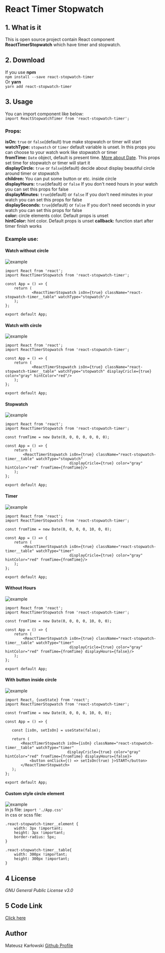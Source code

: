 # React Timer Stopwatch
## 1. What is it
This is open source project contain React component **ReactTimerStopwatch** which have timer and stopwatch.
## 2. Download
If you use **npm** <br/>
`npm install --save react-stopwatch-timer` <br/>
Or **yarn** <br/>
`yarn add react-stopwatch-timer`
## 3. Usage
You can import component like below: <br/>
`import ReactStopwatchTimer from 'react-stopwatch-timer';` <br/>
### Props:
**isOn:** `true` or `false`(default) true make stopwatch or timer will start <br/>
**watchType:** `stopwatch` or `timer` default variable is unset. In this props you can choose to your watch work like stopwatch or timer <br/>
**fromTime:** `Date` object, default is present time. [More about Date](https://www.w3schools.com/js/js_dates.asp). This props set time for stopwatch or timer will start it <br/>
**displayCircle:** `true` or `false`(default) decide about display beautiful circle around timer or stopwatch <br/>
**children:** You can put some button or etc. inside circle <br/>
**displayHours:** `true`(default) or `false` If you don't need hours in your watch you can set this props for false <br/>
**displayMinutes:** `true`(default) or `false` If you don't need minutes in your watch you can set this props for false <br/>
**displaySeconds:** `true`(default) or `false` If you don't need seconds in your watch you can set this props for false <br/>
**color:** circle elements color. Default props is unset<br/>
**hintColor:** hint color. Default props is unset
**callback:** function start after timer finish works
### Example use:
#### Watch without circle
![example](https://raw.githubusercontent.com/mati2251/react-stopwatch-timer/master/.github/example-without-circle.png) <br/>
```
import React from 'react';
import ReactTimerStopwatch from 'react-stopwatch-timer';

const App = () => {
    return (
            <ReactTimerStopwatch isOn={true} className="react-stopwatch-timer__table" watchType="stopwatch"/>
    );
};

export default App;
```
#### Watch with circle
![example](https://raw.githubusercontent.com/mati2251/react-stopwatch-timer/master/.github/example-watch-circle.png) <br/>
```
import React from 'react';
import ReactTimerStopwatch from 'react-stopwatch-timer';

const App = () => {
    return (
            <ReactTimerStopwatch isOn={true} className="react-stopwatch-timer__table" watchType="stopwatch" displayCricle={true} color="gray" hintColor="red"/>
    );
};

export default App;
```
#### Stopwatch
![example](https://raw.githubusercontent.com/mati2251/react-stopwatch-timer/master/.github/stopwatch.png) </br>
```
import React from 'react';
import ReactTimerStopwatch from 'react-stopwatch-timer';

const fromTime = new Date(0, 0, 0, 0, 0, 0, 0);

const App = () => {
    return (
        <ReactTimerStopwatch isOn={true} className="react-stopwatch-timer__table" watchType="stopwatch"
                             displayCricle={true} color="gray" hintColor="red" fromTime={fromTime}/>
    );
};

export default App;
```
#### Timer
![example](https://raw.githubusercontent.com/mati2251/react-stopwatch-timer/master/.github/timer.png) <br/>
```
import React from 'react';
import ReactTimerStopwatch from 'react-stopwatch-timer';

const fromTime = new Date(0, 0, 0, 0, 10, 0, 0);

const App = () => {
    return (
        <ReactTimerStopwatch isOn={true} className="react-stopwatch-timer__table" watchType="timer"
                             displayCricle={true} color="gray" hintColor="red" fromTime={fromTime}/>
    );
};

export default App;
```
#### Without Hours
![example](https://raw.githubusercontent.com/mati2251/react-stopwatch-timer/master/.github/without-houers.png) <br/>
```
import React from 'react';
import ReactTimerStopwatch from 'react-stopwatch-timer';

const fromTime = new Date(0, 0, 0, 0, 10, 0, 0);

const App = () => {
    return (
        <ReactTimerStopwatch isOn={true} className="react-stopwatch-timer__table" watchType="timer"
                             displayCricle={true} color="gray" hintColor="red" fromTime={fromTime} displayHours={false}/>
    );
};

export default App;
```
#### With button inside circle
![example](https://raw.githubusercontent.com/mati2251/react-stopwatch-timer/master/.github/withButton.png) <br/>
 ```
import React, {useState} from 'react';
import ReactTimerStopwatch from 'react-stopwatch-timer';

const fromTime = new Date(0, 0, 0, 0, 10, 0, 0);

const App = () => {

    const [isOn, setIsOn] = useState(false);

    return (
        <ReactTimerStopwatch isOn={isOn} className="react-stopwatch-timer__table" watchType="timer"
                             displayCricle={true} color="gray" hintColor="red" fromTime={fromTime} displayHours={false}>
            <button onClick={() => setIsOn(true) }>START</button>
        </ReactTimerStopwatch>
    );
};

export default App;
```
#### Custom style circle element
![example](https://raw.githubusercontent.com/mati2251/react-stopwatch-timer/master/.github/custom-element.png) <br/>
in js file: 
`import './App.css'` <br/>
in css or scss file: <br/>
```
.react-stopwatch-timer__element {
    width: 3px !important;
    height: 3px !important;
    border-radius: 5px;
}

.react-stopwatch-timer__table{
    width: 300px !important;
    height: 300px !important;
}
```
## 4 License
_GNU General Public License v3.0_
## 5 Code Link
[Click here](https://github.com/mati2251/react-stopwatch-timer)
## Author
Mateusz Karłowski [Github Profile](https://github.com/mati2251)